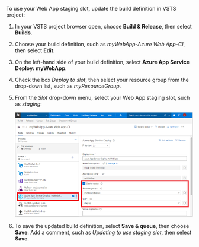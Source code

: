 To use your Web App staging slot, update the build definition in VSTS project:

1. In your VSTS project browser open, choose **Build & Release**, then select **Builds**.
2. Choose your build definition, such as *myWebApp-Azure Web App-CI*, then select **Edit**.
3. On the left-hand side of your build definition, select **Azure App Service Deploy: myWebApp**.
4. Check the box *Deploy to slot*, then select your resource group from the drop-down list, such as *myResourceGroup*.
5. From the *Slot* drop-down menu, select your Web App staging slot, such as *staging*:

    ![Update VSTS build definition to use Web App staging slot](../media/update-vsts-build-definition-staging-slot.png)

6. To save the updated build definition, select **Save & queue**, then choose **Save**. Add a comment, such as *Updating to use staging slot*, then select **Save**.